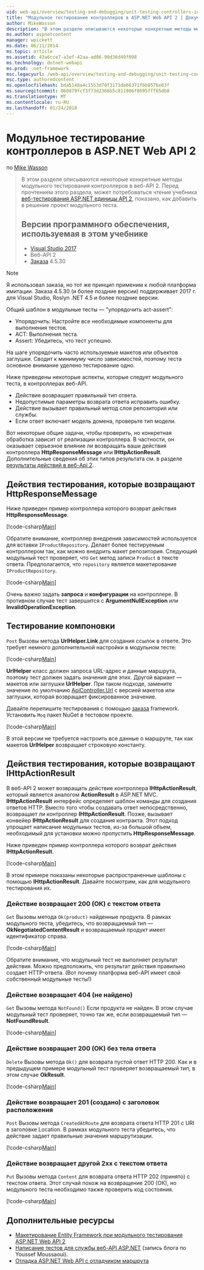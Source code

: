 ```yaml
---
uid: web-api/overview/testing-and-debugging/unit-testing-controllers-in-web-api
title: "Модульное тестирование контроллеров в ASP.NET Web API 2 | Документы Microsoft"
author: MikeWasson
description: "В этом разделе описываются некоторые конкретные методы модульного тестирования контроллеров в веб-API 2. Перед прочтением этого раздела, можно прочитать учебник единицы..."
ms.author: aspnetcontent
manager: wpickett
ms.date: 06/11/2014
ms.topic: article
ms.assetid: 43a6cce7-a3ef-42aa-ad06-90d36d49f098
ms.technology: dotnet-webapi
ms.prod: .net-framework
msc.legacyurl: /web-api/overview/testing-and-debugging/unit-testing-controllers-in-web-api
msc.type: authoredcontent
ms.openlocfilehash: bda5148a4c1553d70f3173de66371fbb8576e83f
ms.sourcegitcommit: 060879fcf3f73d2366b5c811986f8695fff65db8
ms.translationtype: MT
ms.contentlocale: ru-RU
ms.lasthandoff: 01/24/2018
---
```

<a name="unit-testing-controllers-in-aspnet-web-api-2"></a>Модульное тестирование контроллеров в ASP.NET Web API 2
====================
по [Mike Wasson](https://github.com/MikeWasson)

> В этом разделе описываются некоторые конкретные методы модульного тестирования контроллеров в веб-API 2. Перед прочтением этого раздела, может потребоваться чтение учебника [веб-тестирования ASP.NET единицы API 2](unit-testing-with-aspnet-web-api.md), показано, как добавить в решение проект модульного теста.
> 
> ## <a name="software-versions-used-in-the-tutorial"></a>Версии программного обеспечения, используемая в этом учебнике
> 
> - [Visual Studio 2017](https://www.visualstudio.com/vs/)
> - Веб-API 2
> - [Заказа](https://github.com/Moq) 4.5.30

> [!NOTE]
> Я использовал заказа, но тот же принцип применим к любой платформа имитации. Заказа 4.5.30 (и более поздние версии) поддерживает 2017 г. для Visual Studio, Roslyn .NET 4.5 и более поздние версии.

Общий шаблон в модульные тесты — &quot;упорядочить act-assert&quot;:

- Упорядочить: Настройте все необходимые компоненты для выполнения тестов.
- ACT: Выполнения теста.
- Assert: Убедитесь, что тест успешно.

На шаге упорядочить часто используемые макетов или объектов заглушки. Сводит к минимуму число зависимостей, поэтому теста основное внимание уделено тестирование одно.

Ниже приведены некоторые аспекты, которые следует модульного теста, в контроллерах веб-API.

- Действие возвращает правильный тип ответа.
- Недопустимые параметры возврата ответа исправить ошибку.
- Действие вызывает правильный метод слоя репозитория или службы.
- Если ответ включает модель домена, проверьте тип модели.

Вот некоторые общие задачи, чтобы проверить, но конкретная обработка зависит от реализации контроллера. В частности, он оказывает серьезное влияние ли возвращать ваши действия контроллера **HttpResponseMessage** или **IHttpActionResult**. Дополнительные сведения об этих типов результата см. в разделе [результаты действий в веб-Api 2](../getting-started-with-aspnet-web-api/action-results.md).

## <a name="testing-actions-that-return-httpresponsemessage"></a>Действия тестирования, которые возвращают HttpResponseMessage

Ниже приведен пример контроллера которого возврат действия **HttpResponseMessage**.

[!code-csharp[Main](unit-testing-controllers-in-web-api/samples/sample1.cs)]

Обратите внимание, контроллер внедрения зависимостей используется для вставки `IProductRepository`. Делает более тестируемым контроллером так, как можно внедрить макет репозитория. Следующий модульный тест проверяет, что `Get` метод записи `Product` в тексте ответа. Предполагается, что `repository` является макетирование `IProductRepository`.

[!code-csharp[Main](unit-testing-controllers-in-web-api/samples/sample2.cs)]

Очень важно задать **запроса** и **конфигурации** на контроллере. В противном случае тест завершится с **ArgumentNullException** или **InvalidOperationException**.

## <a name="testing-link-generation"></a>Тестирование компоновки

`Post` Вызовы метода **UrlHelper.Link** для создания ссылок в ответе. Это требует немного дополнительной настройки в модульном тесте:

[!code-csharp[Main](unit-testing-controllers-in-web-api/samples/sample3.cs)]

**UrlHelper** класс должен запроса URL-адрес и данные маршрута, поэтому тест должен задать значения для этих. Другой вариант — макетов или заглушки **UrlHelper**. При таком подходе, замените значение по умолчанию [ApiController.Url](https://msdn.microsoft.com/library/system.web.http.apicontroller.url.aspx) с версией макетов или заглушки, которая возвращает фиксированное значение.

Давайте перепишите тестирования с помощью [заказа](https://github.com/Moq) framework. Установить `Moq` пакет NuGet в тестовом проекте.

[!code-csharp[Main](unit-testing-controllers-in-web-api/samples/sample4.cs)]

В этой версии не требуется настроить все данные о маршруте, так как макетов **UrlHelper** возвращает строковую константу.


## <a name="testing-actions-that-return-ihttpactionresult"></a>Действия тестирования, которые возвращают IHttpActionResult

В веб-API 2 может возвращать действие контроллера **IHttpActionResult**, который является аналогом **ActionResult** в ASP.NET MVC. **IHttpActionResult** интерфейс определяет шаблон команды для создания ответов HTTP. Вместо того чтобы создавать ответ непосредственно, возвращает ли контроллер **IHttpActionResult**. Позже, вызывает конвейер **IHttpActionResult** для создания контракта. Этот подход упрощает написание модульных тестов, из-за большой объем, необходимый для установки можно пропустить **HttpResponseMessage**.

Ниже приведен пример контроллера которого возврат действия **IHttpActionResult**.

[!code-csharp[Main](unit-testing-controllers-in-web-api/samples/sample5.cs)]

В этом примере показаны некоторые распространенные шаблоны с помощью **IHttpActionResult**. Давайте посмотрим, как для модульного тестирования их.

### <a name="action-returns-200-ok-with-a-response-body"></a>Действие возвращает 200 (ОК) с текстом ответа

`Get` Вызовы метода `Ok(product)` найденные продукта. В рамках модульного теста, убедитесь, что возвращаемый тип — **OkNegotiatedContentResult** и возвращаемый продукт имеет идентификатор справа.

[!code-csharp[Main](unit-testing-controllers-in-web-api/samples/sample6.cs)]

Обратите внимание, что модульный тест не выполняет результат действия. Можно предположить, что результат действия правильно создает HTTP-ответа. (Вот почему платформа веб-API имеет свой собственный модульные тесты!)

### <a name="action-returns-404-not-found"></a>Действие возвращает 404 (не найдено)

`Get` Вызовы метода `NotFound()` Если продукта не найден. В этом случае модульный тест проверяет, точно так же, если возвращаемый тип — **NotFoundResult**.

[!code-csharp[Main](unit-testing-controllers-in-web-api/samples/sample7.cs)]

### <a name="action-returns-200-ok-with-no-response-body"></a>Действие возвращает 200 (ОК) без тела ответа

`Delete` Вызовы метода `Ok()` для возврата пустой ответ HTTP 200. Как и в предыдущем примере модульный тест проверяет возвращаемый тип, в этом случае **OkResult**.

[!code-csharp[Main](unit-testing-controllers-in-web-api/samples/sample8.cs)]

### <a name="action-returns-201-created-with-a-location-header"></a>Действие возвращает 201 (создано) с заголовок расположения

`Post` Вызовы метода `CreatedAtRoute` для возврата ответа HTTP 201 с URI в заголовке Location. В рамках модульного теста убедитесь, что действие задает правильные значения маршрутизации.

[!code-csharp[Main](unit-testing-controllers-in-web-api/samples/sample9.cs)]

### <a name="action-returns-another-2xx-with-a-response-body"></a>Действие возвращает другой 2xx с текстом ответа

`Put` Вызовы метода `Content` для возврата ответа HTTP 202 (принято) с текстом ответа. Этот случай похож на возвращение 200 (ОК), но модульного теста необходимо также проверить код состояния.

[!code-csharp[Main](unit-testing-controllers-in-web-api/samples/sample10.cs)]

## <a name="additional-resources"></a>Дополнительные ресурсы

- [Макетирование Entity Framework при модульного тестирования ASP.NET Web API 2](mocking-entity-framework-when-unit-testing-aspnet-web-api-2.md)
- [Написание тестов для службы веб-API ASP.NET](https://blogs.msdn.com/b/youssefm/archive/2013/01/28/writing-tests-for-an-asp-net-webapi-service.aspx) (запись блога по Youssef Moussaoui).
- [Отладка ASP.NET Web API с отладчиком маршрута](https://blogs.msdn.com/b/webdev/archive/2013/04/04/debugging-asp-net-web-api-with-route-debugger.aspx)
